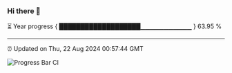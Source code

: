 ### Hi there 👋

⏳ Year progress { ███████████████████▁▁▁▁▁▁▁▁▁▁▁ } 63.95 %

---

⏰ Updated on Thu, 22 Aug 2024 00:57:44 GMT

![Progress Bar CI](https://github.com/liununu/liununu/workflows/Progress%20Bar%20CI/badge.svg)
